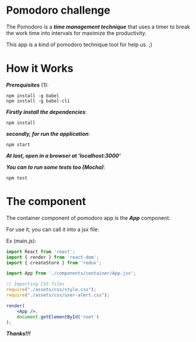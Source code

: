 # Pomodoro challenge

The Pomodoro is a ***time management technique*** that uses a timer to break the work time into intervals for maximize the productivity.

This app is a kind of pomodoro technique tool for help us. ;)

# How it Works

***Prerequisites*** (1):
```
npm install -g babel
npm install -g babel-cli
```

***Firstly install the dependencies***:
```
npm install
```

***secondly, for run the application***:
```
npm start
```

***At last, open in a browser at 'localhost:3000'***

***You can to run some tests too (Mocha)***:
```
npm test
```

# The component

The container component of pomodoro app is the ***App*** component.

For use it, you can call it into a jsx file:

Ex (main.js):

```jsx
import React from 'react';
import { render } from 'react-dom';
import { createStore } from 'redux';

import App from './components/container/App.jsx';

// Importing CSS files
require("./assets/css/style.css");
require("./assets/css/user-alert.css");

render(
    <App />,
    document.getElementById('root')
);

```

***Thanks!!!***